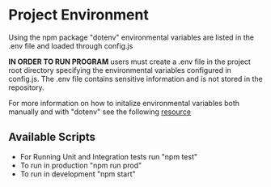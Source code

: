 # Project Environment
Using the npm package "dotenv" environmental variables are listed in the .env file and loaded through config.js

**IN ORDER TO RUN PROGRAM** users must create a .env file in the project root directory specifying the environmental variables configured in config.js. The .env file contains sensitive information and is not stored in the repository.

For more information on how to initalize environmental variables both manually and with "dotenv" see the following [resource](https://medium.com/the-node-js-collection/making-your-node-js-work-everywhere-with-environment-variables-2da8cdf6e786)

## Available Scripts
* For Running Unit and Integration tests run "npm test"
* To run in production "npm run prod"
* To run in development "npm start"
